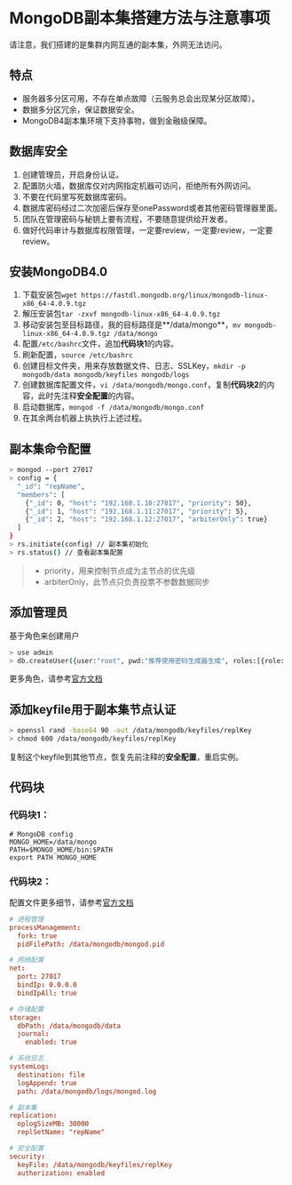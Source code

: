 # MongoDB副本集搭建方法与注意事项

请注意，我们搭建的是集群内网互通的副本集，外网无法访问。

## 特点
* 服务器多分区可用，不存在单点故障（云服务总会出现某分区故障）。
* 数据多分区冗余，保证数据安全。
* MongoDB4副本集环境下支持事物，做到金融级保障。

## 数据库安全
1. 创建管理员，开启身份认证。
2. 配置防火墙，数据库仅对内网指定机器可访问，拒绝所有外网访问。
3. 不要在代码里写死数据库密码。
4. 数据库密码经过二次加密后保存至onePassword或者其他密码管理器里面。
5. 团队在管理密码与秘钥上要有流程，不要随意提供给开发者。
6. 做好代码审计与数据库权限管理，一定要review，一定要review，一定要review。

## 安装MongoDB4.0
1. 下载安装包`wget https://fastdl.mongodb.org/linux/mongodb-linux-x86_64-4.0.9.tgz`
2. 解压安装包`tar -zxvf mongodb-linux-x86_64-4.0.9.tgz`
3. 移动安装包至目标路径，我的目标路径是**/data/mongo**，`mv mongodb-linux-x86_64-4.0.9.tgz /data/mongo`
4. 配置`/etc/bashrc`文件，追加**代码块1**的内容。
5. 刷新配置，`source /etc/bashrc`
6. 创建目标文件夹，用来存放数据文件、日志、SSLKey，`mkdir -p mongodb/data mongodb/keyfiles mongodb/logs`
7. 创建数据库配置文件，`vi /data/mongodb/mongo.conf`，复制**代码块2**的内容，此时先注释**安全配置**的内容。
8. 启动数据库，`mongod -f /data/mongodb/mongo.conf`
9. 在其余两台机器上执执行上述过程。

## 副本集命令配置
```bash
> mongod --port 27017
> config = {
  "_id": "repName",
  "members": [
    {"_id": 0, "host": "192.168.1.10:27017", "priority": 50},
    {"_id": 1, "host": "192.168.1.11:27017", "priority": 5},
    {"_id": 2, "host": "192.168.1.12:27017", "arbiterOnly": true}
  ]
}
> rs.initiate(config) // 副本集初始化
> rs.status() // 查看副本集配置
```
> * priority，用来控制节点成为主节点的优先级
> * arbiterOnly，此节点只负责投票不参数数据同步

## 添加管理员
基于角色来创建用户

```bash
> use admin
> db.createUser({user:"root", pwd:"推荐使用密码生成器生成", roles:[{role: "root", db:"admin" }]})
```

更多角色，请参考[官方文档](https://docs.mongodb.com/manual/reference/built-in-roles/#database-user-roles)

## 添加keyfile用于副本集节点认证
```bash
> openssl rand -base64 90 -out /data/mongodb/keyfiles/replKey
> chmod 600 /data/mongodb/keyfiles/replKey
```

复制这个keyfile到其他节点，恢复先前注释的**安全配置**，重启实例。


## 代码块

### 代码块1：
```bashrc
# MongoDB config
MONGO_HOME=/data/mongo
PATH=$MONGO_HOME/bin:$PATH
export PATH MONGO_HOME
```

### 代码块2：
配置文件更多细节，请参考[官方文档](https://docs.mongodb.com/manual/reference/configuration-options/)

```mongo.conf
# 进程管理
processManagement:
  fork: true
  pidFilePath: /data/mongodb/mongod.pid

# 网络配置
net:
  port: 27017
  bindIp: 0.0.0.0
  bindIpAll: true

# 存储配置
storage:
  dbPath: /data/mongodb/data
  journal:
    enabled: true

# 系统日志
systemLog:
  destination: file
  logAppend: true
  path: /data/mongodb/logs/mongod.log

# 副本集
replication:
  oplogSizeMB: 30000
  replSetName: "repName"

# 安全配置
security:
  keyFile: /data/mongodb/keyfiles/replKey
  authorization: enabled
```
